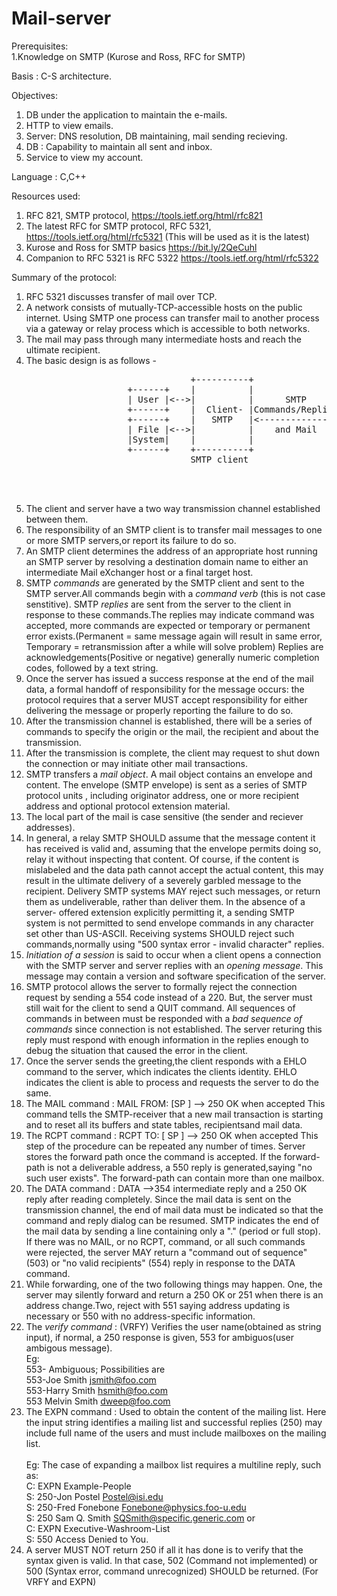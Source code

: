 # Mail-server

Prerequisites:   
 1.Knowledge on SMTP (Kurose and Ross, RFC for SMTP)  

Basis : C-S architecture. 

Objectives:
  1. DB under the application to maintain the e-mails.
  2. HTTP to view emails.
  3. Server: DNS resolution, DB maintaining, mail sending recieving.
  4. DB : Capability to maintain all sent and inbox. 
  5. Service to view my account. 

Language : C,C++


Resources used:  
  1. RFC 821, SMTP protocol, https://tools.ietf.org/html/rfc821  
  2. The latest RFC for SMTP protocol, RFC 5321, https://tools.ietf.org/html/rfc5321  (This will be used as it is the latest) 
  3. Kurose and Ross for SMTP basics https://bit.ly/2QeCuhl
  4. Companion to RFC 5321 is RFC 5322 https://tools.ietf.org/html/rfc5322
  

Summary of the protocol:
  1. RFC 5321 discusses transfer of mail over TCP.
  2. A network consists of mutually-TCP-accessible hosts on the public internet. Using SMTP one process can transfer mail to       another process via a gateway or relay process which is accessible to both networks.
  3. The mail may pass through many intermediate hosts and reach the ultimate recipient.
  4. The basic design is as follows - 
  
  <pre>
                                  +----------+                +----------+  
                      +------+    |          |                |          |  
                      | User |<-->|          |      SMTP      |          |  
                      +------+    |  Client- |Commands/Replies| Server-  |  
                      +------+    |   SMTP   |<-------------->|    SMTP  |    +------+  
                      | File |<-->|          |    and Mail    |          |<-->| File |  
                      |System|    |          |                |          |    |System|  
                      +------+    +----------+                +----------+    +------+  
                                  SMTP client                SMTP server  
                                
      
  </pre>
                     
   5. The client and server have a two way transmission channel established between them.
   6. The responsibility of an SMTP client is to transfer mail messages to one or more SMTP servers,or report its failure to do so.
   7. An SMTP client determines the address of an appropriate host running an SMTP server by resolving a destination domain name to either an intermediate Mail eXchanger host or a final target host.
   8. SMTP *commands* are generated by the SMTP client and sent to the SMTP server.All commands begin with a *command verb* (this is not case senstitive). SMTP *replies* are sent from the server to the client in response to these commands.The replies may indicate command was accepted, more commands are expected or temporary or permanent error exists.(Permanent = same message again will result in same error, Temporary = retransmission after a while will solve problem) Replies are acknowledgements(Positive or negative) generally numeric completion codes, followed by a text string.  
   9. Once the server has issued a success response at the end of the mail data, a formal handoff of responsibility for the message occurs: the protocol requires that a server MUST accept responsibility for either delivering the message or properly reporting the failure to do so.
   10. After the transmission channel is established, there will be a series of commands to specify the origin or the mail, the recipient and about the transmission. 
   11. After the transmission is complete, the client may request to shut down the connection or may initiate other mail transactions.
   12. SMTP transfers a *mail object*. A mail object contains an envelope and content. The envelope (SMTP envelope) is sent as a series of SMTP protocol units , including originator address, one or more recipient address and optional protocol extension material.
   13. The local part of the mail is case sensitive (the sender and reciever addresses).
   14. In general, a relay SMTP SHOULD assume that the message content it has received is valid and, assuming that the envelope permits doing so, relay it without inspecting that content.  Of course, if the content is mislabeled and the data path cannot accept the actual content, this may result in the ultimate delivery of a severely garbled message to the recipient. Delivery SMTP systems MAY reject such messages, or return them as undeliverable, rather than deliver them.  In the absence of a server- offered extension explicitly permitting it, a sending SMTP system is not permitted to send envelope commands in any character set other than US-ASCII.  Receiving systems SHOULD reject such commands,normally using "500 syntax error - invalid character" replies.
   15. _Initiation of a session_ is said to occur when a client opens a connection with the  SMTP server and server replies with an _opening message_. This message may contain a version and software specification of the server.
   16. SMTP protocol allows the server to formally reject the connection request by sending a 554 code instead of a 220. But, the server must still wait for the client to send a QUIT command. All sequences of commands in between must be responded with a _bad sequence of commands_ since connection is not established. The server returing this reply must respond with enough information in the replies enough to debug the situation that caused the error in the client.
   17. Once the server sends the greeting,the client responds with a EHLO command to the server, which indicates the clients identity. EHLO indicates the client is able to process and requests the server to do the same. 
   18. The MAIL command : MAIL FROM:<reverse-path> [SP <mail-parameters> ] <CRLF>   --> 250 OK when accepted
This command tells the SMTP-receiver that a new mail transaction is starting and to reset all its buffers and state tables, recipientsand mail data. 
   19. The RCPT command : RCPT TO:<forward-path> [ SP <rcpt-parameters> ] <CRLF>    --> 250 OK when accepted
This step of the procedure can be repeated any number of times. Server stores the forward path once the command is accepted. If the forward-path is not a deliverable address, a 550 reply is generated,saying "no such user exists". The forward-path can contain more than one mailbox.
   20. The DATA command : DATA <CRLF>   -->354 intermediate reply and a 250 OK reply after reading completely.
Since the mail data is sent on the transmission channel, the end of mail data must be indicated so that the command and reply dialog can be resumed.  SMTP indicates the end of the mail data by sending a line containing only a "." (period or full stop).
   If there was no MAIL, or no RCPT, command, or all such commands were rejected, the server MAY return a "command out of sequence" (503) or    "no valid recipients" (554) reply in response to the DATA command. 
   21. While forwarding, one of the two following things may happen. One, the server may silently forward and return a 250 OK or 251 when there is an address change.Two, reject with 551 saying address updating is necessary or 550 with no address-specific information.
   22. The _verify command_ : (VRFY) Verifies the user name(obtained as string input), if normal, a 250 response is given, 553 for ambiguos(user ambigous message).
      <br>  Eg: 
      <br>  553- Ambiguous; Possibilities are
      <br>  553-Joe Smith <jsmith@foo.com>
      <br>  553-Harry Smith <hsmith@foo.com>
      <br>  553 Melvin Smith <dweep@foo.com>
   23. The EXPN command : Used to obtain the content of the mailing list. Here the input string identifies a mailing list and successful replies (250) may include full name of the users and must include mailboxes on the mailing list.  
       <br> Eg: The case of expanding a mailbox list requires a multiline reply, such as:
       <br> C: EXPN Example-People
       <br> S: 250-Jon Postel <Postel@isi.edu>
       <br> S: 250-Fred Fonebone <Fonebone@physics.foo-u.edu>
       <br> S: 250 Sam Q. Smith <SQSmith@specific.generic.com>
                       or
       <br> C: EXPN Executive-Washroom-List
       <br> S: 550 Access Denied to You.
   24. A server MUST NOT return 250 if all it has done is to verify that the syntax given is valid.  In that case, 502 (Command not implemented) or 500 (Syntax error, command unrecognized) SHOULD be returned. (For VRFY and EXPN)
